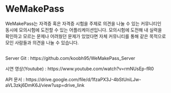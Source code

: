 # WeMakePass
WeMakePass는 자격증 혹은 자격증 시험을 주제로 의견을 나눌 수 있는 커뮤니티인 동시에 모의시험에 도전할 수 있는 어플리케이션입니다. 모의시험에 도전해 내 실력을 확인하고 모르는 문제나 어려웠던 문제가 있었다면 자체 커뮤니티를 통해 같은 목적으로 모인 사람들과 의견을 나눌 수 있습니다.
<br><br>
<p>Server Git : https://github.com/koobh95/WeMakePass_Server</p>
<p>시연 영상(Youtube) : https://www.youtube.com/watch?v=rmNUsEp-fR0</p>
<p>API 문서 : https://drive.google.com/file/d/1fzaPX3J-4bStUniLJw-aVL3zkj6DmK6J/view?usp=drive_link</p>

